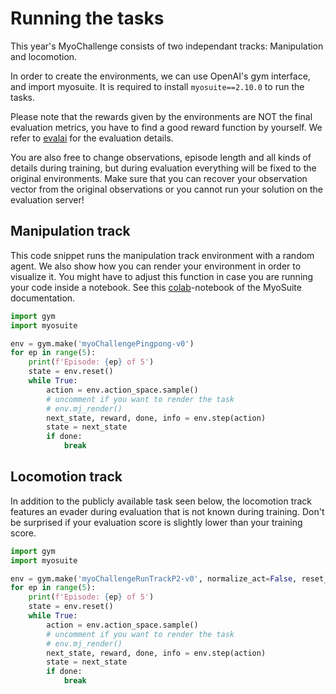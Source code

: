 # Running the tasks
This year's MyoChallenge consists of two independant tracks: Manipulation and locomotion.

In order to create the environments, we can use OpenAI's gym interface, and import myosuite.
It is required to install `myosuite==2.10.0` to run the tasks.

Please note that the rewards given by the environments are NOT the final evaluation metrics, you have to find a good reward function by yourself. We refer to [evalai](https://eval.ai/web/challenges/challenge-page/2373/overview) for the evaluation details.

You are also free to change observations, episode length and all kinds of details during training, but during evaluation everything will be fixed to the original environments. Make sure that you can recover your observation vector from the original observations or you cannot run your solution on the evaluation server!
## Manipulation track

This code snippet runs the manipulation track environment with a random agent. We also show how you can render your environment in order to visualize it. You might have to adjust this function in case you are running your code inside a notebook. See this [colab](https://colab.research.google.com/drive/1zFuNLsrmx42vT4oV8RbnEWtkSJ1xajEo)-notebook of the MyoSuite documentation.

``` python
import gym
import myosuite 

env = gym.make('myoChallengePingpong-v0')
for ep in range(5):
    print(f'Episode: {ep} of 5')
    state = env.reset()
    while True:
        action = env.action_space.sample()
        # uncomment if you want to render the task
        # env.mj_render()
        next_state, reward, done, info = env.step(action)
        state = next_state
        if done: 
            break
```

## Locomotion track

In addition to the publicly available task seen below, the locomotion track features an evader during evaluation that is not known during training. Don't be surprised if your evaluation score is slightly lower than your training score.

``` python
import gym
import myosuite 

env = gym.make('myoChallengeRunTrackP2-v0', normalize_act=False, reset_type='random')
for ep in range(5):
    print(f'Episode: {ep} of 5')
    state = env.reset()
    while True:
        action = env.action_space.sample()
        # uncomment if you want to render the task
        # env.mj_render()
        next_state, reward, done, info = env.step(action)
        state = next_state
        if done: 
            break
```



